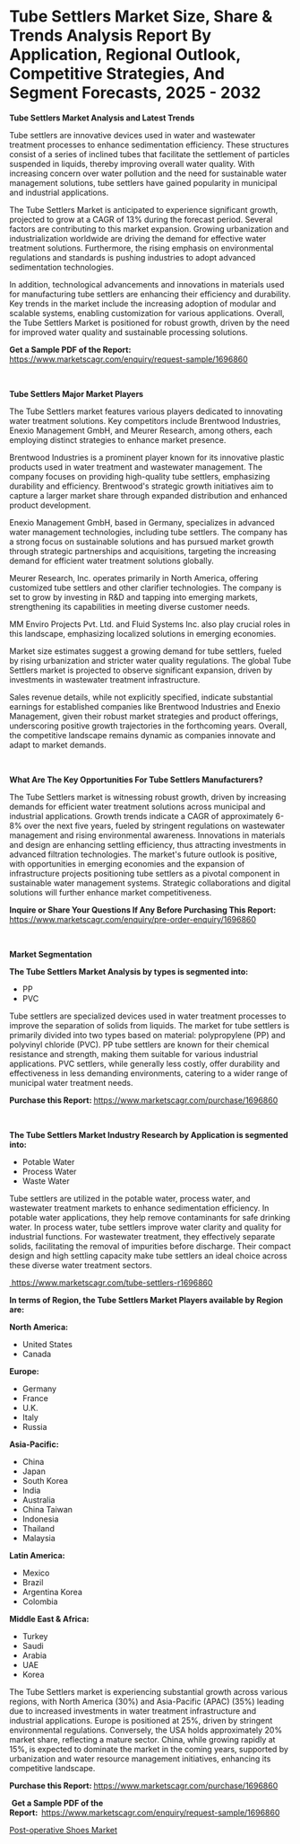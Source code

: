 <p><h1>Tube Settlers Market Size, Share & Trends Analysis Report By Application, Regional Outlook, Competitive Strategies, And Segment Forecasts, 2025 - 2032</h1></p><p><strong>Tube Settlers Market Analysis and Latest Trends</strong></p>
<p><p>Tube settlers are innovative devices used in water and wastewater treatment processes to enhance sedimentation efficiency. These structures consist of a series of inclined tubes that facilitate the settlement of particles suspended in liquids, thereby improving overall water quality. With increasing concern over water pollution and the need for sustainable water management solutions, tube settlers have gained popularity in municipal and industrial applications.</p><p>The Tube Settlers Market is anticipated to experience significant growth, projected to grow at a CAGR of 13% during the forecast period. Several factors are contributing to this market expansion. Growing urbanization and industrialization worldwide are driving the demand for effective water treatment solutions. Furthermore, the rising emphasis on environmental regulations and standards is pushing industries to adopt advanced sedimentation technologies. </p><p>In addition, technological advancements and innovations in materials used for manufacturing tube settlers are enhancing their efficiency and durability. Key trends in the market include the increasing adoption of modular and scalable systems, enabling customization for various applications. Overall, the Tube Settlers Market is positioned for robust growth, driven by the need for improved water quality and sustainable processing solutions.</p></p>
<p><strong>Get a Sample PDF of the Report:&nbsp;</strong> <a href="https://www.marketscagr.com/enquiry/request-sample/1696860?utm_campaign=2998&utm_medium=2&utm_source=Github&utm_content=ia&utm_term=27032025&utm_id=tube-settlers">https://www.marketscagr.com/enquiry/request-sample/1696860</a></p>
<p>&nbsp;</p>
<p><strong>Tube Settlers Major Market Players</strong></p>
<p><p>The Tube Settlers market features various players dedicated to innovating water treatment solutions. Key competitors include Brentwood Industries, Enexio Management GmbH, and Meurer Research, among others, each employing distinct strategies to enhance market presence.</p><p>Brentwood Industries is a prominent player known for its innovative plastic products used in water treatment and wastewater management. The company focuses on providing high-quality tube settlers, emphasizing durability and efficiency. Brentwood's strategic growth initiatives aim to capture a larger market share through expanded distribution and enhanced product development.</p><p>Enexio Management GmbH, based in Germany, specializes in advanced water management technologies, including tube settlers. The company has a strong focus on sustainable solutions and has pursued market growth through strategic partnerships and acquisitions, targeting the increasing demand for efficient water treatment solutions globally. </p><p>Meurer Research, Inc. operates primarily in North America, offering customized tube settlers and other clarifier technologies. The company is set to grow by investing in R&D and tapping into emerging markets, strengthening its capabilities in meeting diverse customer needs.</p><p>MM Enviro Projects Pvt. Ltd. and Fluid Systems Inc. also play crucial roles in this landscape, emphasizing localized solutions in emerging economies. </p><p>Market size estimates suggest a growing demand for tube settlers, fueled by rising urbanization and stricter water quality regulations. The global Tube Settlers market is projected to observe significant expansion, driven by investments in wastewater treatment infrastructure.</p><p>Sales revenue details, while not explicitly specified, indicate substantial earnings for established companies like Brentwood Industries and Enexio Management, given their robust market strategies and product offerings, underscoring positive growth trajectories in the forthcoming years. Overall, the competitive landscape remains dynamic as companies innovate and adapt to market demands.</p></p>
<p>&nbsp;</p>
<p><strong>What Are The Key Opportunities For Tube Settlers Manufacturers?</strong></p>
<p><p>The Tube Settlers market is witnessing robust growth, driven by increasing demands for efficient water treatment solutions across municipal and industrial applications. Growth trends indicate a CAGR of approximately 6-8% over the next five years, fueled by stringent regulations on wastewater management and rising environmental awareness. Innovations in materials and design are enhancing settling efficiency, thus attracting investments in advanced filtration technologies. The market's future outlook is positive, with opportunities in emerging economies and the expansion of infrastructure projects positioning tube settlers as a pivotal component in sustainable water management systems. Strategic collaborations and digital solutions will further enhance market competitiveness.</p></p>
<p><strong>Inquire or Share Your Questions If Any Before Purchasing This Report:</strong> <a href="https://www.marketscagr.com/enquiry/pre-order-enquiry/1696860?utm_campaign=2998&utm_medium=2&utm_source=Github&utm_content=ia&utm_term=27032025&utm_id=tube-settlers">https://www.marketscagr.com/enquiry/pre-order-enquiry/1696860</a></p>
<p>&nbsp;</p>
<p><strong>Market Segmentation</strong></p>
<p><strong>The Tube Settlers Market Analysis by types is segmented into:</strong></p>
<p><ul><li>PP</li><li>PVC</li></ul></p>
<p><p>Tube settlers are specialized devices used in water treatment processes to improve the separation of solids from liquids. The market for tube settlers is primarily divided into two types based on material: polypropylene (PP) and polyvinyl chloride (PVC). PP tube settlers are known for their chemical resistance and strength, making them suitable for various industrial applications. PVC settlers, while generally less costly, offer durability and effectiveness in less demanding environments, catering to a wider range of municipal water treatment needs.</p></p>
<p><strong>Purchase this Report:&nbsp;</strong><a href="https://www.marketscagr.com/purchase/1696860?utm_campaign=2998&utm_medium=2&utm_source=Github&utm_content=ia&utm_term=27032025&utm_id=tube-settlers">https://www.marketscagr.com/purchase/1696860</a></p>
<p>&nbsp;</p>
<p><strong>The Tube Settlers Market Industry Research by Application is segmented into:</strong></p>
<p><ul><li>Potable Water</li><li>Process Water</li><li>Waste Water</li></ul></p>
<p><p>Tube settlers are utilized in the potable water, process water, and wastewater treatment markets to enhance sedimentation efficiency. In potable water applications, they help remove contaminants for safe drinking water. In process water, tube settlers improve water clarity and quality for industrial functions. For wastewater treatment, they effectively separate solids, facilitating the removal of impurities before discharge. Their compact design and high settling capacity make tube settlers an ideal choice across these diverse water treatment sectors.</p></p>
<p><a href="https://www.marketscagr.com/tube-settlers-r1696860?utm_campaign=2998&utm_medium=2&utm_source=Github&utm_content=ia&utm_term=27032025&utm_id=tube-settlers">&nbsp;https://www.marketscagr.com/tube-settlers-r1696860</a></p>
<p><strong>In terms of Region, the Tube Settlers Market Players available by Region are:</strong></p>
<p>
    <p> <strong> North America: </strong>
        <ul>
            <li>United States</li>
            <li>Canada</li>
        </ul>
        </p> 
    <p> <strong> Europe: </strong>
        <ul>
            <li>Germany</li>
            <li>France</li>
            <li>U.K.</li>
            <li>Italy</li>
            <li>Russia</li>
        </ul>
        </p> 
    <p> <strong> Asia-Pacific: </strong>
        <ul>
            <li>China</li>
            <li>Japan</li>
            <li>South Korea</li>
            <li>India</li>
            <li>Australia</li>
            <li>China Taiwan</li>
            <li>Indonesia</li>
            <li>Thailand</li>
            <li>Malaysia</li>
        </ul>
        </p> 
    <p> <strong> Latin America: </strong>
        <ul>
            <li>Mexico</li>
            <li>Brazil</li>
            <li>Argentina Korea</li>
            <li>Colombia</li>
        </ul>
        </p> 
    <p> <strong> Middle East & Africa: </strong>
        <ul>
            <li>Turkey</li>
            <li>Saudi</li>
            <li>Arabia</li>
            <li>UAE</li>
            <li>Korea</li>
        </ul>
    </p>
    </p>
<p><p>The Tube Settlers market is experiencing substantial growth across various regions, with North America (30%) and Asia-Pacific (APAC) (35%) leading due to increased investments in water treatment infrastructure and industrial applications. Europe is positioned at 25%, driven by stringent environmental regulations. Conversely, the USA holds approximately 20% market share, reflecting a mature sector. China, while growing rapidly at 15%, is expected to dominate the market in the coming years, supported by urbanization and water resource management initiatives, enhancing its competitive landscape.</p></p>
<p><strong>Purchase this Report: </strong><a href="https://www.marketscagr.com/purchase/1696860?utm_campaign=2998&utm_medium=2&utm_source=Github&utm_content=ia&utm_term=27032025&utm_id=tube-settlers">https://www.marketscagr.com/purchase/1696860</a></p>
<p>&nbsp;<strong>Get a Sample PDF of the Report:&nbsp;&nbsp;</strong><a href="https://www.marketscagr.com/enquiry/request-sample/1696860?utm_campaign=2998&utm_medium=2&utm_source=Github&utm_content=ia&utm_term=27032025&utm_id=tube-settlers">https://www.marketscagr.com/enquiry/request-sample/1696860</a></p>
<p><strong></strong></p>
<p><p><a href="https://github.com/ezahdyre/Market-Research-Report-List-1/blob/main/post-operative-shoes-market.md?utm_campaign=2998&utm_medium=2&utm_source=Github&utm_content=ia&utm_term=27032025&utm_id=tube-settlers">Post-operative Shoes Market</a></p></p>